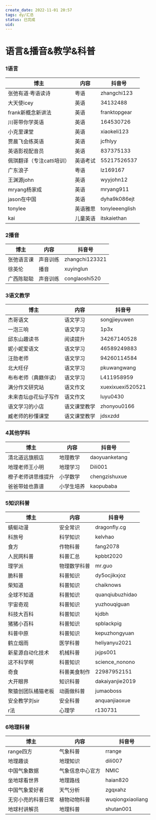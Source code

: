 ```yaml
---
create_date: 2022-11-01 20:57
tags: dy/汇总
status: 已完成
uid: 
---
```



# 语言&播音&教学&科普

### 1语言

| 博主 | 内容 | 抖音号 |
| --- | --- | --- |
| 张弛有道·粤语读诗 | 粤语 | zhangchi123 |
| 大天使icey | 英语 | 34132488 |
| frank新概念新讲法 | 英语 | franktopgear |
| 川哥带你学英语 | 英语 | 164530726 |
| 小克里课堂 | 英语 | xiaokeli123 |
| 贾晨飞会练英语 | 英语 | jcfhlyy |
| 英语影视配音员 | 英语 | 837375133 |
| 佩琪翻译（专注catti培训） | 英语考试 | 55217526537 |
| 广东浪子 | 粤语 | lz169167 |
| 王渊源john | 英语 | wyyjohn12 |
| mryang杨家成 | 英语 | mryang911 |
| jason在中国 | 英语 | dyha9k086ejt |
| tonylee | 英语雅思 | tonyleeenglish |
| kai | 儿童英语 | itskaiethan |

### 2播音

| 博主 | 内容 | 抖音号 |
| --- | --- | --- |
| 张弛语言课 | 声音训练 | zhangchi123321 |
| 徐英伦 | 播音 | xuyinglun |
| 广西陈聪聪 | 声音训练 | conglaoshi520 |

### 3语文教学

| 博主 | 内容 | 抖音号 |
| --- | --- | --- |
| 杰哥语文 | 语文学习 | songjieyuwen |
| 一泡三响 | 语文学习 | 1p3x |
| 邱东山趣读书 | 阅读提升 | 34267140528 |
| 妮小妮爱语文 | 语文学习 | 46589249883 |
| 汪勋老师 | 语文学习 | 94260114584 |
| 北大旺仔 | 语文学习 | pkuwangwang |
| 布布老师（典籍伴读） | 语文学习 | L411958959 |
| 满分作文研究站 | 语文作文 | xuexixuexi520521 |
| 未来杏坛@花仙子写作 | 语文作文 | luyu0430 |
| 语文学习的小店 | 语文课堂教学 | zhonyou0166 |
| 臧老师的秒懂课堂 | 语文课堂教学 | jdsxzdd |

### 4其他学科

| 博主 | 内容 | 抖音号 |
| --- | --- | --- |
| 清北道远旗舰店 | 地理教学 | daoyuanketang |
| 地理老师王小明 | 地理学习 | Dili001 |
| 橙子老师讲思维提升 | 小学数学 | chengzishuxue |
| 爸爸带娃也靠谱 | 小学生培养 | kaopubaba |

### 5知识科普

| 博主 | 内容 | 抖音号 |
| --- | --- | --- |
| 蜻蜓动漫 | 安全常识 | dragonfly.cg |
| 科旅号 | 科学知识 | kelvhao |
| 食方 | 作物科普 | fang2078 |
| 人民网科普 | 科普汇总 | kpbbt2020 |
| 理学派 | 物理数学科普 | mr.guo |
| 脆科普 | 科普知识 | dy5ocjikxjoz |
| 柴知道 | 科普知识 | chaiknows |
| 全球不知道 | 科普知识 | quanqiubuzhidao |
| 宇宙奇观 | 科普知识 | yuzhouqiguan |
| 科技大百科 | 科普知识 | kjdbh |
| 猪猪小百科 | 科普知识 | spblackpig |
| 科普中原 | 科普知识 | kepuzhongyuan |
| 鹤立烟雨 | 医学科普 | heliyanyu2021 |
| 新星源自动化技术 | 机械科普 | jxjps001 |
| 这不科学啊 | 科普知识 | science_nonono |
| 奇食 | 科普美食制作 | 22987952151 |
| 大开眼界 | 知识科普 | dakaiyanjie2019 |
| 聚猿创团队橘猫老板 | 动画做科普 | jumaoboss |
| 安全教学刘sir | 安全科普 | anquanjiaoxue |
| r法 | 心理学 | r130731 |

### 6地理科普

| 博主 | 内容 | 抖音号 |
| --- | --- | --- |
| range四方 | 气象科普 | rrange |
| 地理趣谈 | 地理知识 | dili007 |
| 中国气象数据 | 气象信息中心官方 | NMIC |
| 坐地球看世界 | 地理路线 | haian820 |
| 中国气象爱好者 | 天气分析 | zgqxahz |
| 无穷小亮的科普日常 | 植物动物科普 | wuqiongxiaoliang |
| 地球村讲解员 | 地理科普 | shutan001 |